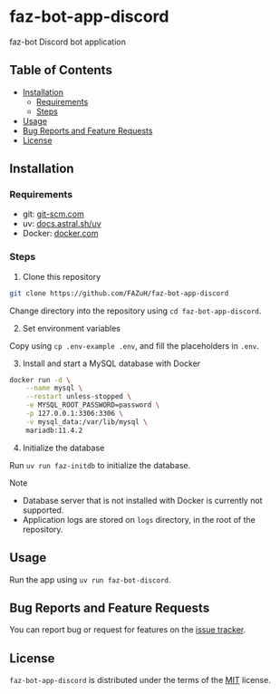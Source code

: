 # faz-bot-app-discord

faz-bot Discord bot application

## Table of Contents

- [Installation](#installation)
    - [Requirements](#requirements)
    - [Steps](#steps)
- [Usage](#usage)
- [Bug Reports and Feature Requests](#bug-reports-and-feature-requests)
- [License](#license)

## Installation

### Requirements

- git: [git-scm.com](https://git-scm.com/downloads)
- uv: [docs.astral.sh/uv](https://docs.astral.sh/uv/getting-started/installation/#standalone-installer)
- Docker: [docker.com](https://www.docker.com/)

### Steps

1. Clone this repository

```sh
git clone https://github.com/FAZuH/faz-bot-app-discord
```

Change directory into the repository using `cd faz-bot-app-discord`.

2. Set environment variables

Copy using `cp .env-example .env`, and fill the placeholders in `.env`.

3. Install and start a MySQL database with Docker

```sh
docker run -d \
    --name mysql \
    --restart unless-stopped \
    -e MYSQL_ROOT_PASSWORD=password \
    -p 127.0.0.1:3306:3306 \
    -v mysql_data:/var/lib/mysql \
    mariadb:11.4.2
```

4. Initialize the database

Run `uv run faz-initdb` to initialize the database.

> [!NOTE]
> - Database server that is not installed with Docker is currently not supported.
> - Application logs are stored on `logs` directory, in the root of the repository.

## Usage

Run the app using `uv run faz-bot-discord`.

## Bug Reports and Feature Requests

You can report bug or request for features on the [issue tracker](https://github.com/FAZuH/faz-bot-app-discord/issues).

## License

`faz-bot-app-discord` is distributed under the terms of the [MIT](https://spdx.org/licenses/MIT.html) license.
